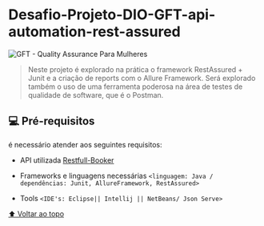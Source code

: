 


#   Desafio-Projeto-DIO-GFT-api-automation-rest-assured





<img src="https://hermes.digitalinnovation.one/companies/5d979068-e1cb-416a-ab7e-68c51003acdd.png" 
alt="GFT - Quality Assurance Para Mulheres">

> Neste projeto é explorado na prática o framework RestAssured + Junit e a criação de reports com o Allure Framework. Será explorado também o uso de uma ferramenta poderosa na área de testes de qualidade de software, que é o Postman.


## 💻 Pré-requisitos

é necessário atender aos seguintes requisitos:

* API utilizada [Restfull-Booker](https://restful-booker.herokuapp.com/apidoc/index.html#api-Auth)


* Frameworks e linguagens necessárias 
  `<linguagem: Java / dependências: Junit, AllureFramework, RestAssured>`
 
    
* Tools `<IDE's: Eclipse|| Intellij || NetBeans/ Json Serve>`



[⬆ Voltar ao topo](#Desafio-Projeto-DIO-GFT-api-automation-rest-assured)<br>


                  
